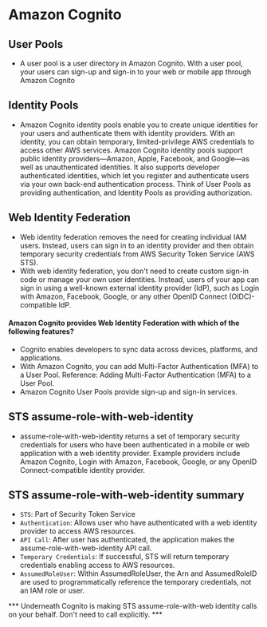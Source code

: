 # Amazon Cognito

## User Pools
- A user pool is a user directory in Amazon Cognito. With a user pool, your users can sign-up and sign-in to your web or mobile app through Amazon Cognito

## Identity Pools
- Amazon Cognito identity pools enable you to create unique identities for your users and authenticate them with identity providers. With an identity, you can obtain temporary, limited-privilege AWS credentials to access other AWS services. Amazon Cognito identity pools support public identity providers—Amazon, Apple, Facebook, and Google—as well as unauthenticated identities. It also supports developer authenticated identities, which let you register and authenticate users via your own back-end authentication process. Think of User Pools as providing authentication, and Identity Pools as providing authorization.

## Web Identity Federation
- Web identity federation removes the need for creating individual IAM users. Instead, users can sign in to an identity provider and then obtain temporary security credentials from AWS Security Token Service (AWS STS).
- With web identity federation, you don't need to create custom sign-in code or manage your own user identities. Instead, users of your app can sign in using a well-known external identity provider (IdP), such as Login with Amazon, Facebook, Google, or any other OpenID Connect (OIDC)-compatible IdP.

#### Amazon Cognito provides Web Identity Federation with which of the following features?
- Cognito enables developers to sync data across devices, platforms, and applications.
- With Amazon Cognito, you can add Multi-Factor Authentication (MFA) to a User Pool. Reference: Adding Multi-Factor Authentication (MFA) to a User Pool.
- Amazon Cognito User Pools provide sign-up and sign-in services.

## STS assume-role-with-web-identity
- assume-role-with-web-identity returns a set of temporary security credentials for users who have been authenticated in a mobile or web application with a web identity provider. Example providers include Amazon Cognito, Login with Amazon, Facebook, Google, or any OpenID Connect-compatible identity provider.

## STS assume-role-with-web-identity summary
- `STS`: Part of Security Token Service
- `Authentication`: Allows user who have authenticated with a web identity provider to access AWS resources.
- `API Call`: After user has authenticated, the application makes the assume-role-with-web-identity API call.
- `Temporary Credentials`: If successful, STS will return temporary credentials enabling access to AWS resources.
- `AssumedRoleUser`: Within AssumedRoleUser, the Arn and AssumedRoleID are used to programmatically reference the temporary credentials, not an IAM role or user.

*** Underneath Cognito is making STS assume-role-with-web identity calls on your behalf. Don't need to call explicitly. ***